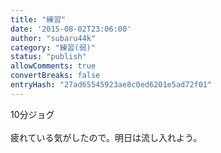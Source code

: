 ```yaml
---
title: "練習"
date: '2015-08-02T23:06:00'
author: "subaru44k"
category: "練習(弱)"
status: "publish"
allowComments: true
convertBreaks: false
entryHash: "27ad65545923ae8c0ed6201e5ad72f01"
---
```

10分ジョグ<br>
<br>
疲れている気がしたので。明日は流し入れよう。
